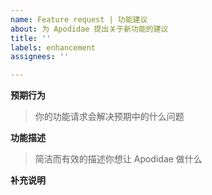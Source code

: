 ```yaml
---
name: Feature request | 功能建议
about: 为 Apodidae 提出关于新功能的建议
title: ''
labels: enhancement
assignees: ''

---
```


**预期行为**
> 你的功能请求会解决预期中的什么问题


**功能描述**
> 简洁而有效的描述你想让 Apodidae 做什么


**补充说明**
